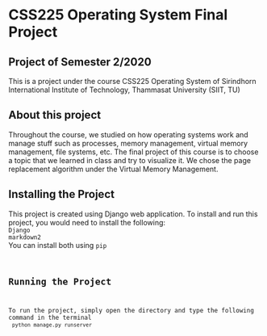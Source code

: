 # CSS225 Operating System Final Project
## Project of Semester 2/2020
This is a project under the course CSS225 Operating System of Sirindhorn International Institute of Technology, Thammasat University (SIIT, TU)

## About this project
Throughout the course, we studied on how operating systems work and manage stuff such as processes, memory management, virtual memory management, file systems, etc.
The final project of this course is to choose a topic that we learned in class and try to visualize it. We chose the page replacement algorithm under the Virtual Memory Management.

## Installing the Project
This project is created using Django web application.
To install and run this project, you would need to install the following:
<br>
<code>Django</code>
<br>
<code>markdown2</code>
<br>
You can install both using <code>pip</coode>


## Running the Project
To run the project, simply open the directory and type the following command in the terminal
<br>
<code>python manage.py runserver</code>